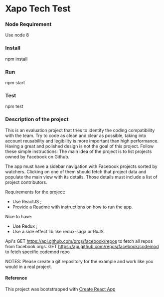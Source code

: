 # Xapo Tech Test

### Node Requirement 
Use node 8

### Install
npm install

### Run 
npm start

### Test
npm test

### Description of the project

This is an evaluation project that tries to identify the coding compatibility with the team. Try to code as clean and clear as possible, taking into account reusability and legibility is more important than high performance. Having a great and polished design is not the goal of this project.
Follow these simple instructions:
The main idea of the project is to list projects owned by Facebook on Github.

The app must have a sidebar navigation with Facebook projects sorted by watchers. Clicking on one of them should fetch that project data and populate the main view with its details. Those details must include a list of project contributors.

Requirements for the project:
- Use ReactJS ;
- Provide a Readme with instructions on how to run the app.

Nice to have:
- Use Redux ;
- Use a side effect lib like redux-saga or RxJS.

Api's
GET https://api.github.com/orgs/facebook/repos to fetch all repos from facebook orgs.
GET https://api.github.com/repos/facebook/codemod to fetch specific codemod repo

NOTES: Please create a git repository for the example and work like you would in a real project.

#### Reference 
This project was bootstrapped with [Create React App](https://github.com/facebookincubator/create-react-app)